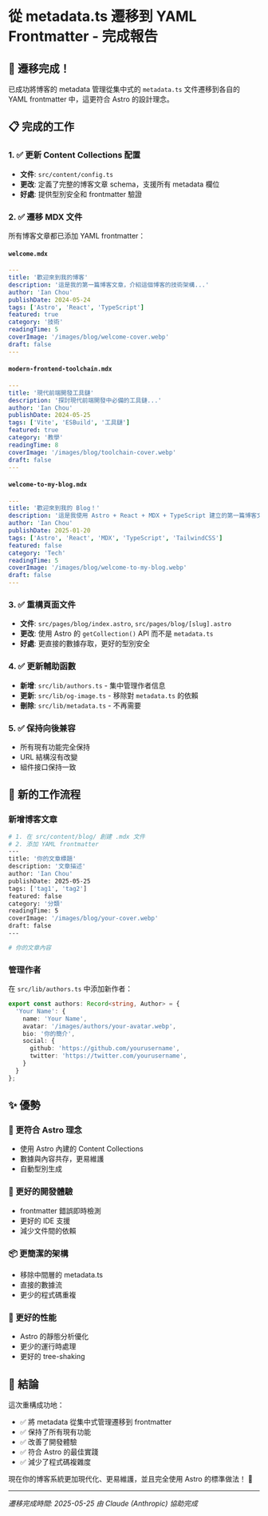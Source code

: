 # 從 metadata.ts 遷移到 YAML Frontmatter - 完成報告

## 🎉 遷移完成！

已成功將博客的 metadata 管理從集中式的 `metadata.ts` 文件遷移到各自的 YAML frontmatter 中，這更符合 Astro 的設計理念。

## 📋 完成的工作

### 1. ✅ 更新 Content Collections 配置
- **文件**: `src/content/config.ts`
- **更改**: 定義了完整的博客文章 schema，支援所有 metadata 欄位
- **好處**: 提供型別安全和 frontmatter 驗證

### 2. ✅ 遷移 MDX 文件
所有博客文章都已添加 YAML frontmatter：

#### `welcome.mdx`
```yaml
---
title: '歡迎來到我的博客'
description: '這是我的第一篇博客文章，介紹這個博客的技術架構...'
author: 'Ian Chou'
publishDate: 2024-05-24
tags: ['Astro', 'React', 'TypeScript']
featured: true
category: '技術'
readingTime: 5
coverImage: '/images/blog/welcome-cover.webp'
draft: false
---
```

#### `modern-frontend-toolchain.mdx`
```yaml
---
title: '現代前端開發工具鏈'
description: '探討現代前端開發中必備的工具鏈...'
author: 'Ian Chou'
publishDate: 2024-05-25
tags: ['Vite', 'ESBuild', '工具鏈']
featured: true
category: '教學'
readingTime: 8
coverImage: '/images/blog/toolchain-cover.webp'
draft: false
---
```

#### `welcome-to-my-blog.mdx`
```yaml
---
title: '歡迎來到我的 Blog！'
description: '這是我使用 Astro + React + MDX + TypeScript 建立的第一篇博客文章...'
author: 'Ian Chou'
publishDate: 2025-01-20
tags: ['Astro', 'React', 'MDX', 'TypeScript', 'TailwindCSS']
featured: false
category: 'Tech'
readingTime: 5
coverImage: '/images/blog/welcome-to-my-blog.webp'
draft: false
---
```

### 3. ✅ 重構頁面文件
- **文件**: `src/pages/blog/index.astro`, `src/pages/blog/[slug].astro`
- **更改**: 使用 Astro 的 `getCollection()` API 而不是 `metadata.ts`
- **好處**: 更直接的數據存取，更好的型別安全

### 4. ✅ 更新輔助函數
- **新增**: `src/lib/authors.ts` - 集中管理作者信息
- **更新**: `src/lib/og-image.ts` - 移除對 `metadata.ts` 的依賴
- **刪除**: `src/lib/metadata.ts` - 不再需要

### 5. ✅ 保持向後兼容
- 所有現有功能完全保持
- URL 結構沒有改變
- 組件接口保持一致

## 🚀 新的工作流程

### 新增博客文章
```bash
# 1. 在 src/content/blog/ 創建 .mdx 文件
# 2. 添加 YAML frontmatter
---
title: '你的文章標題'
description: '文章描述'
author: 'Ian Chou'
publishDate: 2025-05-25
tags: ['tag1', 'tag2']
featured: false
category: '分類'
readingTime: 5
coverImage: '/images/blog/your-cover.webp'
draft: false
---

# 你的文章內容
```

### 管理作者
在 `src/lib/authors.ts` 中添加新作者：
```typescript
export const authors: Record<string, Author> = {
  'Your Name': {
    name: 'Your Name',
    avatar: '/images/authors/your-avatar.webp',
    bio: '你的簡介',
    social: {
      github: 'https://github.com/yourusername',
      twitter: 'https://twitter.com/yourusername',
    }
  }
};
```

## ✨ 優勢

### 🎯 更符合 Astro 理念
- 使用 Astro 內建的 Content Collections
- 數據與內容共存，更易維護
- 自動型別生成

### 🔧 更好的開發體驗
- frontmatter 錯誤即時檢測
- 更好的 IDE 支援
- 減少文件間的依賴

### 📦 更簡潔的架構
- 移除中間層的 metadata.ts
- 直接的數據流
- 更少的程式碼重複

### 🚀 更好的性能
- Astro 的靜態分析優化
- 更少的運行時處理
- 更好的 tree-shaking

## 🎉 結論

這次重構成功地：
- ✅ 將 metadata 從集中式管理遷移到 frontmatter
- ✅ 保持了所有現有功能
- ✅ 改善了開發體驗
- ✅ 符合 Astro 的最佳實踐
- ✅ 減少了程式碼複雜度

現在你的博客系統更加現代化、更易維護，並且完全使用 Astro 的標準做法！ 🎊

---

*遷移完成時間: 2025-05-25*
*由 Claude (Anthropic) 協助完成*